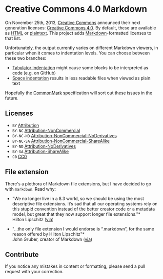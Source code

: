 # Creative Commons 4.0 Markdown

On November 25th, 2013, [Creative Commons](http://creativecommons.org/) announced their next generation licenses: [Creative Commons 4.0](https://creativecommons.org/weblog/entry/40768). By default, these are available as [HTML](http://creativecommons.org/licenses/) or [plaintext](http://creativecommons.org/weblog/entry/41127). This project adds [Markdown](http://daringfireball.net/projects/markdown/)-formatted licenses to that list.

Unfortunately, the output currently varies on different Markdown viewers, in particular when it comes to indentation levels. You can choose between these two branches:

* [Tabulator indentation](https://github.com/idleberg/Creative-Commons-4.0-Markdown/tree/tabulators/licenses) might cause some blocks to be interpreted as code (e.g. on GitHub)
* [Space indentation](https://github.com/idleberg/Creative-Commons-4.0-Markdown/tree/spaces/licenses) results in less readable files when viewed as plain text

Hopefully the [CommonMark](http://commonmark.org/) specification will sort out these issues in the future.

## Licenses

* `BY` [Attribution](licenses/by.markdown)
* `BY-NC` [Attribution-NonCommercial](licenses/by-nc.markdown)
* `BY-NC-ND` [Attribution-NonCommercial-NoDerivatives](licenses/by-nc-nd.markdown)
* `BY-NC-SA` [Attribution-NonCommercial-ShareAlike](licenses/by-nc-sa.markdown)
* `BY-ND` [Attribution-NoDerivatives](licenses/by-nd.markdown)
* `BY-SA` [Attribution-ShareAlike](licenses/by-sa.markdown)
* `C0` [CC0](licenses/zero.markdown)

## File extension

There's a plethora of Markdown file extensions, but I have decided to go with `markdown`. Read why:

* "We no longer live in a 8.3 world, so we should be using the most descriptive file extensions. It’s sad that all our operating systems rely on this stupid convention instead of the better creator code or a metadata model, but great that they now support longer file extensions."*  
Hilton Lipschitz ([via](http://hiltmon.com/blog/2012/03/07/the-markdown-file-extension/))

* "…the only file extension I would endorse is “.markdown”, for the same reason offered by Hilton Lipschitz"*  
John Gruber, creator of Markdown ([via](http://daringfireball.net/linked/2014/01/08/markdown-extension))

## Contribute

If you notice any mistakes in content or formatting, please send a pull request with your correction.